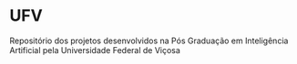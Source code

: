 # UFV
Repositório dos projetos desenvolvidos na Pós Graduação em Inteligência Artificial pela Universidade Federal de Viçosa
